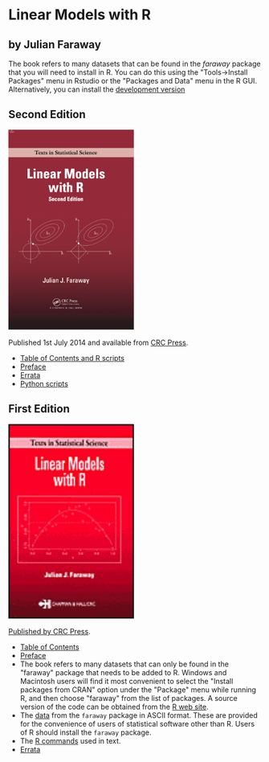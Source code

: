 # Linear Models with R

## by Julian Faraway

The book refers to many datasets that can be found in the *faraway* package that 
you will need to install in R. You can do this using the "Tools->Install Packages"
menu in Rstudio or the "Packages and Data" menu in the R GUI. Alternatively, you
can install the [development version](https://github.com/julianfaraway/faraway)

Second Edition
--------------

<img src="lmr2.png" alt="Picture of LMR 2Ed book" width="250"/>

Published 1st July 2014 and available from [CRC Press](http://www.crcpress.com/product/isbn/9781439887332).

-   [Table of Contents and R scripts](toc2.md)
-   [Preface](preface2.md)
-   [Errata](errata2.md)
-   [Python scripts](python/)

First Edition
-------------

<img src="lmr.gif" alt="Picture of LMR 1stEd book" width="250"/>

[Published by CRC Press](http://www.crcpress.com/shopping_cart/products/product_detail.asp?sku=C4258&parent_id=&pc=).

-   [Table of Contents](toc.pdf)
-   [Preface](preface.pdf)
-   The book refers to many datasets that can only be found in the
    "faraway" package that needs to be added to R. Windows and Macintosh
    users will find it most convenient to select the "Install packages
    from CRAN" option under the "Package" menu while running R, and then
    choose "faraway" from the list of packages. A source version of the
    code can be obtained from the [R web
    site](http://www.r-project.org).
-   The [data](../book/jfdata.zip) from the `faraway` package in ASCII
    format. These are provided for the convenience of users of
    statistical software other than R. Users of R should install the
    `faraway` package.
-   The [R commands](scripts/) used in text.
-   [Errata](errata.md)


